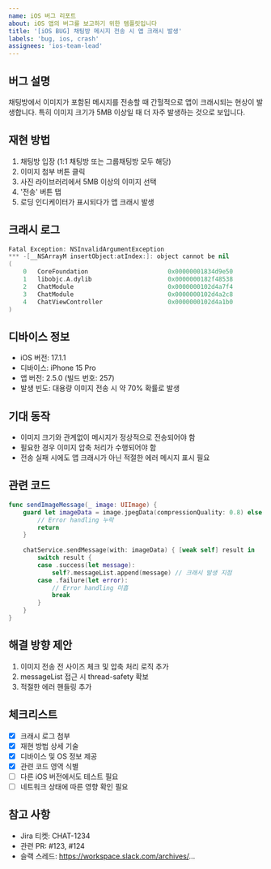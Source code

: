 ```yaml
---
name: iOS 버그 리포트
about: iOS 앱의 버그를 보고하기 위한 템플릿입니다
title: '[iOS BUG] 채팅방 메시지 전송 시 앱 크래시 발생'
labels: 'bug, ios, crash'
assignees: 'ios-team-lead'
---
```


## 버그 설명
채팅방에서 이미지가 포함된 메시지를 전송할 때 간헐적으로 앱이 크래시되는 현상이 발생합니다. 특히 이미지 크기가 5MB 이상일 때 더 자주 발생하는 것으로 보입니다.

## 재현 방법
1. 채팅방 입장 (1:1 채팅방 또는 그룹채팅방 모두 해당)
2. 이미지 첨부 버튼 클릭
3. 사진 라이브러리에서 5MB 이상의 이미지 선택
4. '전송' 버튼 탭
5. 로딩 인디케이터가 표시되다가 앱 크래시 발생

## 크래시 로그
```swift
Fatal Exception: NSInvalidArgumentException
*** -[__NSArrayM insertObject:atIndex:]: object cannot be nil
(
    0   CoreFoundation                      0x00000001834d9e50
    1   libobjc.A.dylib                     0x0000000182f48538
    2   ChatModule                          0x0000000102d4a7f4
    3   ChatModule                          0x0000000102d4a2c8
    4   ChatViewController                  0x0000000102d4a1b0
)
```

## 디바이스 정보
- iOS 버전: 17.1.1
- 디바이스: iPhone 15 Pro
- 앱 버전: 2.5.0 (빌드 번호: 257)
- 발생 빈도: 대용량 이미지 전송 시 약 70% 확률로 발생

## 기대 동작
- 이미지 크기와 관계없이 메시지가 정상적으로 전송되어야 함
- 필요한 경우 이미지 압축 처리가 수행되어야 함
- 전송 실패 시에도 앱 크래시가 아닌 적절한 에러 메시지 표시 필요

## 관련 코드
```swift
func sendImageMessage(_ image: UIImage) {
    guard let imageData = image.jpegData(compressionQuality: 0.8) else {
        // Error handling 누락
        return
    }
    
    chatService.sendMessage(with: imageData) { [weak self] result in
        switch result {
        case .success(let message):
            self?.messageList.append(message) // 크래시 발생 지점
        case .failure(let error):
            // Error handling 미흡
            break
        }
    }
}
```

## 해결 방향 제안
1. 이미지 전송 전 사이즈 체크 및 압축 처리 로직 추가
2. messageList 접근 시 thread-safety 확보
3. 적절한 에러 핸들링 추가

## 체크리스트
- [x] 크래시 로그 첨부
- [x] 재현 방법 상세 기술
- [x] 디바이스 및 OS 정보 제공
- [x] 관련 코드 영역 식별
- [ ] 다른 iOS 버전에서도 테스트 필요
- [ ] 네트워크 상태에 따른 영향 확인 필요

## 참고 사항
- Jira 티켓: CHAT-1234
- 관련 PR: #123, #124
- 슬랙 스레드: https://workspace.slack.com/archives/...
